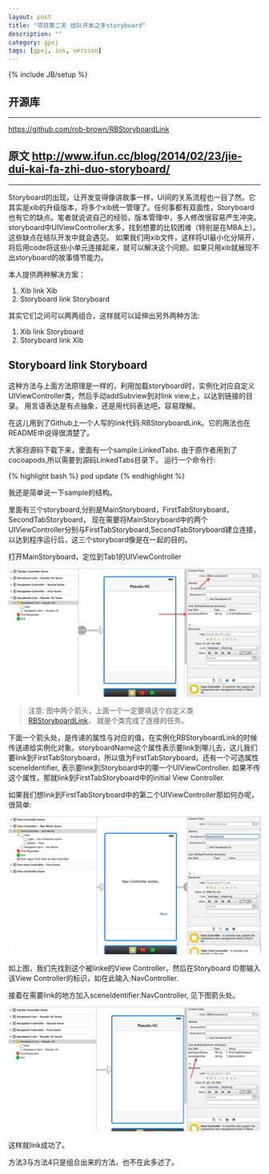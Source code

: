 ```yaml
---
layout: post
title: "项目第二天 结队开发之多storyboard"
description: ""
category: gpxj
tags: [gpxj, ios, version]
---
```

{% include JB/setup %}

## 开源库
---

<https://github.com/rob-brown/RBStoryboardLink>

## 原文 <http://www.ifun.cc/blog/2014/02/23/jie-dui-kai-fa-zhi-duo-storyboard/>
---

Storyboard的出现，让开发变得像讲故事一样，UI间的关系流程也一目了然。它其实是xib的升级版本，将多个xib统一管理了。任何事都有双面性，Storyboard也有它的缺点。笔者就说说自己的经验，版本管理中，多人修改很容易严生冲突。storyboard中UIViewController太多，找到想要的比较困难（特别是在MBA上）。 这些缺点在结队开发中就会遇见。 如果我们用xib文件，这样将UI最小化分隔开，将后用code将这些小单元连接起来，就可以解决这个问题。如果只用xib就展现不出storyboard的故事情节能力。

本人提供两种解决方案：

1. Xib link Xib
1. Storyboard link Storyboard

其实它们之间可以两两组合，这样就可以延伸出另外两种方法:

1. Xib link Storyboard 
1. Storyboard link Xib 

## Storyboard link Storyboard

这种方法与上面方法原理是一样的，利用加载storyboard时，实例化对应自定义UIViewController类，然后手动addSubview到对link view上，以达到链接的目录。 用言语表达是有点抽象，还是用代码表达吧，容易理解。

在这儿用到了Github上一个人写的link代码:RBStoryboardLink。它的用法也在README中说得很清楚了。

大家将源码下载下来，里面有一个sample:LinkedTabs. 由于原作者用到了cocoapods,所以需要到源码LinkedTabs目录下， 运行一个命令行:

{% highlight bash %}
pod update
{% endhighlight %}

我还是简单说一下sample的结构。

里面有三个storyboard,分别是MainStoryboard，FirstTabStoryboard， SecondTabStoryboard， 现在需要将MainStoryboard中的两个UIViewController分别与FirstTabStoryboard,SecondTabStoryboard建立连接，以达到程序运行后，这三个storyboard像是在一起的目的。

打开MainStoryboard，定位到Tab1的UIViewController

![1.jpg](/assets/img/ios/gpxj/2/4/1.jpg)

> 注意: 图中两个箭头，上面一个一定要填这个自定义类 [RBStoryboardLink](https://github.com/rob-brown/RBStoryboardLink)， 就是个类完成了连接的任务。

下面一个箭头处，是传递的属性与对应的值，在实例化RBStoryboardLink的时候传送递给实例化对象。storyboardName这个属性表示要link到哪儿去，这儿我们要link到FirstTabStoryboard，所以值为FirstTabStoryboard。还有一个可选属性sceneIdentifier, 表示要link到Storyboard中的哪一个UIViewController. 如果不传这个属性，那就link到FirstTabStoryboard中的initial View Controller.

如果我们想link到FirstTabStoryboard中的第二个UIViewController那如何办呢，很简单:

![2.jpg](/assets/img/ios/gpxj/2/4/2.jpg)

如上图，我们先找到这个被linke的View Controller，然后在Storyboard ID那输入该View Controller的标识，如在此输入:NavController.

接着在需要link的地方加入sceneIdentifier:NavController, 见下图箭头处。

![3.jpg](/assets/img/ios/gpxj/2/4/3.jpg)

这样就link成功了。

方法3与方法4只是组合出来的方法，也不在此多述了。